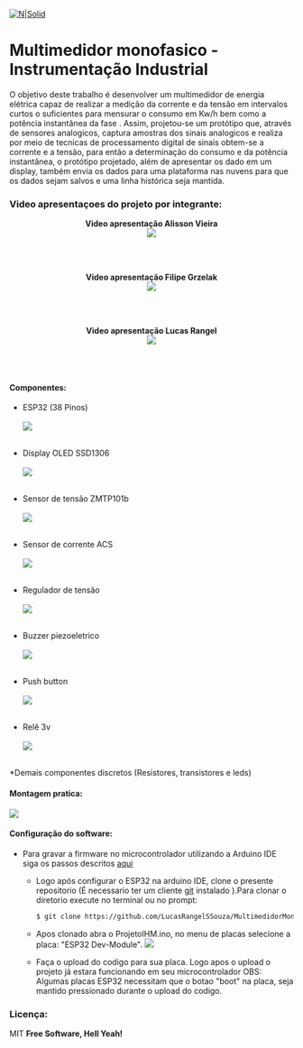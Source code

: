 
[![N|Solid](https://eventos.ifg.edu.br/semanai2c/wp-content/uploads/sites/7/2016/08/marca-ifg-2015-todas-as-verses.png)](https://www.ifg.edu.br/goiania)

# Multimedidor monofasico - Instrumentação Industrial
O objetivo deste trabalho é desenvolver um multimedidor de energia elétrica capaz de realizar a medição da corrente e da tensão em intervalos curtos o suficientes para mensurar o consumo em Kw/h bem como a potência instantânea da fase . Assim, projetou-se um protótipo que, através de sensores analogicos, captura amostras dos sinais analogicos e realiza por meio de tecnicas de processamento digital de sinais obtem-se a corrente e a tensão, para então a determinação do consumo e da potência instantânea, o protótipo projetado, além de apresentar os dado em um display, também envia os dados para uma plataforma nas nuvens para que os dados sejam salvos e uma linha histórica seja mantida.
### Video apresentaçoes do projeto por integrante:

<div>
	<p align="center">
	  <b>Video apresentação Alisson Vieira</b><br/>
	  <a href="https://youtu.be/4bRhPEaAbvE"><img src="https://github.com/LucasRangelSSouza/MultimedidorMonofasicoESP32/blob/main/assets/AlissonVieira.png"></a>
	</p>
</div>
 <br/><br/>
 <div>
	<p align="center">
	  <b>Video apresentação Filipe Grzelak</b><br/>
	  <a href="https://www.youtube.com/watch?v=fJjLVNWoG3g"><img src="https://github.com/LucasRangelSSouza/MultimedidorMonofasicoESP32/blob/main/assets/FilipeGrzelak.png"></a>
	</p>
</div>
 <br/><br/>
<div>
	<p align="center">
	<b>Video apresentação Lucas Rangel</b><br/>
	  <a href="https://youtu.be/hXKg1XqKNyss"><img src="https://github.com/LucasRangelSSouza/MultimedidorMonofasicoESP32/blob/main/assets/lucasRangel.png"></a>
	</p>
</div>
 <br/><br/>


#### Componentes:

  - ESP32 (38 Pinos)
  <br/><br/>
![](https://github.com/LucasRangelSSouza/MultimedidorMonofasicoESP32/blob/main/assets/ESP32-DEVKIT-V4-pinout-v2.jpg)
  <br/><br/>
  
  
  - Display OLED SSD1306
  <br/><br/>
![](https://github.com/LucasRangelSSouza/MultimedidorMonofasicoESP32/blob/main/assets/display7.jpg)
<br/><br/>

  - Sensor de tensão ZMTP101b
  <br/><br/>
![](https://github.com/LucasRangelSSouza/MultimedidorMonofasicoESP32/blob/main/assets/ZMPT101B.jpg)
<br/><br/>
  
  - Sensor de corrente ACS
  <br/><br/>
![](https://github.com/LucasRangelSSouza/MultimedidorMonofasicoESP32/blob/main/assets/Acs712.png)
<br/><br/>
  
  - Regulador de tensão
  <br/><br/>
![](https://github.com/LucasRangelSSouza/MultimedidorMonofasicoESP32/blob/main/assets/regtensao.jpg)
<br/><br/>
  
  - Buzzer piezoeletrico
  <br/><br/>
![](https://github.com/LucasRangelSSouza/MultimedidorMonofasicoESP32/blob/main/assets/buzzer_5v-300x300.jpg)
<br/><br/>
  
  - Push button
  <br/><br/>
![](https://github.com/LucasRangelSSouza/MultimedidorMonofasicoESP32/blob/main/assets/push.jpg)
<br/><br/>
  
  - Relê 3v
  <br/><br/>
![](https://github.com/LucasRangelSSouza/MultimedidorMonofasicoESP32/blob/main/assets/rele.jpg)
<br/><br/>

*Demais componentes discretos (Resistores, transistores e leds)

  
#### Montagem pratica:

  
  ![](https://github.com/LucasRangelSSouza/MultimedidorMonofasicoESP32/blob/main/assets/Circuito.jpg)
  

#### Configuração do software:
- Para gravar a firmware no microcontrolador utilizando a Arduino IDE  siga os passos descritos [aqui](https://randomnerdtutorials.com/installing-the-esp32-board-in-arduino-ide-windows-instructions/)

  - Logo após configurar o ESP32 na arduino IDE, clone o presente repositorio (É necessario ter um cliente [git](https://git-scm.com/) instalado ).Para clonar o diretorio execute no terminal ou no prompt:
	```sh
	$ git clone https://github.com/LucasRangelSSouza/MultimedidorMonofasicoESP32.git
	```
  - Apos clonado abra o ProjetoIHM.ino, no menu de placas selecione a placa: "ESP32 Dev-Module".
	![](https://github.com/LucasRangelSSouza/MultimedidorMonofasicoESP32/blob/main/assets/selectPlaca.png)
	
  - Faça o upload do codigo para sua placa. Logo apos o upload o projeto já estara funcionando em seu microcontrolador
		OBS: Algumas placas ESP32 necessitam que o botao "boot" na placa, seja mantido pressionado durante o upload do codigo.


### Licença:


MIT
**Free Software, Hell Yeah!**
